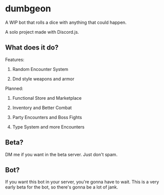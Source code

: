 # dumbgeon
A WIP bot that rolls a dice with anything that could happen.

A solo project made with Discord.js.

## What does it do?

Features:
1. Random Encounter System

2. Dnd style weapons and armor

Planned:

1. Functional Store and Marketplace

2. Inventory and Better Combat

3. Party Encounters and Boss Fights

4. Type System and more Encounters

## Beta?

DM me if you want in the beta server. Just don't spam.

## Bot?

If you want this bot in your server, you're gonna have to wait. This is a very early beta for the bot, so there's gonna be a lot of jank. 
